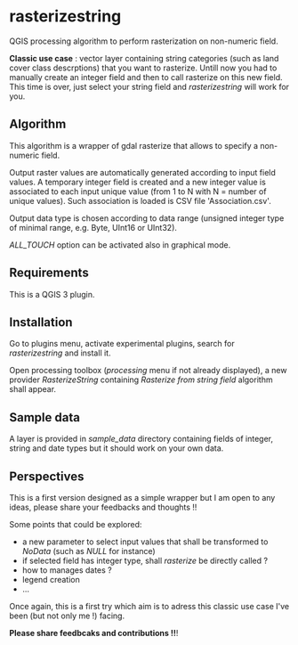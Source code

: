 # rasterizestring
QGIS processing algorithm to perform rasterization on non-numeric field.

**Classic use case** : vector layer containing string categories (such as land cover class descrptions) that you want to rasterize.
Untill now you had to manually create an integer field and then to call rasterize on this new field.
This time is over, just select your string field and *rasterizestring* will work for you.

## Algorithm

This algorithm is a wrapper of gdal rasterize that allows to specify a non-numeric field.

Output raster values are automatically generated according to input field values. A temporary integer field is created and a new integer value is associated to each input unique value (from 1 to N with N = number of unique values). Such association is loaded is CSV file 'Association.csv'.

Output data type is chosen according to data range (unsigned integer type of minimal range, e.g. Byte, UInt16 or UInt32).

*ALL_TOUCH* option can be activated also in graphical mode.

## Requirements

This is a QGIS 3 plugin.

## Installation

Go to plugins menu, activate experimental plugins, search for *rasterizestring* and install it.

Open processing toolbox (*processing* menu if not already displayed), a new provider *RasterizeString* containing *Rasterize from string field* algorithm shall appear.

## Sample data

A layer is provided in *sample_data* directory containing fields of integer, string and date types but it should work on your own data.

## Perspectives

This is a first version designed as a simple wrapper but I am open to any ideas, please share your feedbacks and thoughts !!

Some points that could be explored:
* a new parameter to select input values that shall be transformed to *NoData* (such as *NULL* for instance)
* if selected field has integer type, shall *rasterize* be directly called ?
* how to manages dates ?
* legend creation
* ...


Once again, this is a first try which aim is to adress this classic use case I've been (but not only me !) facing.

**Please share feedbcaks and contributions !!**!


